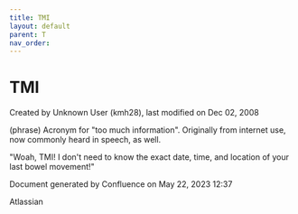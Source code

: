 ```yaml
---
title: TMI
layout: default
parent: T
nav_order:
---
```


# TMI

Created by  Unknown User (kmh28), last modified on Dec 02, 2008

(phrase) Acronym for &quot;too much information&quot;. Originally from internet use, now commonly heard in speech, as well.

&quot;Woah, TMI! I don't need to know the exact date, time, and location of your last bowel movement!&quot; 

Document generated by Confluence on May 22, 2023 12:37

Atlassian

